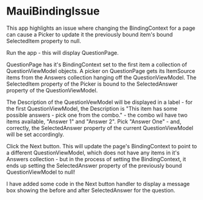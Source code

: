 # MauiBindingIssue

This app highlights an issue where changing the BindingContext for a page can cause a Picker to update it the previously bound item's bound SelectedItem  property to null.

Run the app - this will display QuestionPage.

QuestionPage has it's BindingContext set to the first item a collection of QuestionViewModel objects. A picker on QuestionPage gets its ItemSource items from the Answers collection hanging off the QuestionViewModel. The SelectedItem property of the Picker is bound to the SelectedAnswer property of the QuestionViewModel.

The Description of the QuestionVewModel will be displayed in a label - for the first QuestionViewModel, the Description is "This item has some possible answers - pick one from the combo." - the combo wil have two items available, "Answer 1" and "Answer 2". Pick "Answer One" - and, correctly, the SelectedAnswer property of the current QuestionViewModel will be set accordingly.

Click the Next button. This will update the page's BindingContext to point to a different QuestionViewModel, which does not have any items in it's Answers collection - but in the process of setting the BindingContext, it ends up setting the SelectedAnswer property of the previously bound QuestionViewModel to null! 

I have added some code in the Next button handler to display a message box showing the before and after SelectedAnswer for the question.
